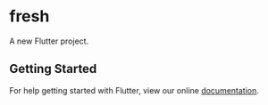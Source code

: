 # fresh

A new Flutter project.

## Getting Started

For help getting started with Flutter, view our online
[documentation](https://flutter.io/).
